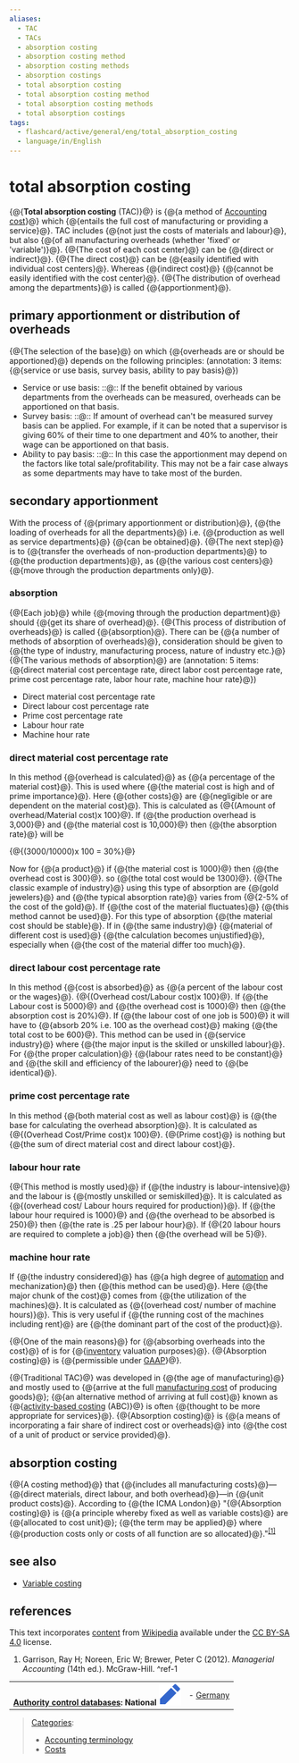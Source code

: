 ```yaml
---
aliases:
  - TAC
  - TACs
  - absorption costing
  - absorption costing method
  - absorption costing methods
  - absorption costings
  - total absorption costing
  - total absorption costing method
  - total absorption costing methods
  - total absorption costings
tags:
  - flashcard/active/general/eng/total_absorption_costing
  - language/in/English
---
```


# total absorption costing

<!-- | ![](../../archives/Wikimedia%20Commons/Question%20book-new.svg) | This article __needs additional citations for [verification](https://en.wikipedia.org/wiki/Wikipedia:Verifiability)__. Please help [improve this article](https://en.wikipedia.org/wiki/Special:EditPage/Total%20absorption%20costing) by [adding citations to reliable sources](https://en.wikipedia.org/wiki/Help:Referencing%20for%20beginners). Unsourced material may be challenged and removed. <br/> _Find sources:_ ["Total absorption costing"](https://www.google.com/search?as_eq=wikipedia&q=%22Total+absorption+costing%22) – [news](https://www.google.com/search?tbm=nws&q=%22Total+absorption+costing%22+-wikipedia&tbs=ar:1) __·__ [newspapers](https://www.google.com/search?&q=%22Total+absorption+costing%22&tbs=bkt:s&tbm=bks) __·__ [books](https://www.google.com/search?tbs=bks:1&q=%22Total+absorption+costing%22+-wikipedia) __·__ [scholar](https://scholar.google.com/scholar?q=%22Total+absorption+costing%22) __·__ [JSTOR](https://www.jstor.org/action/doBasicSearch?Query=%22Total+absorption+costing%22&acc=on&wc=on) _\(May 2014\)__\([Learn how and when to remove this message](https://en.wikipedia.org/wiki/Help:Maintenance%20template%20removal)\)_ | -->

{@{__Total absorption costing__ \(TAC\)}@} is {@{a method of [Accounting cost](accounting%20cost.md)}@} which {@{entails the full cost of manufacturing or providing a service}@}. TAC includes {@{not just the costs of materials and labour}@}, but also {@{of all manufacturing overheads \(whether 'fixed' or 'variable'\)}@}. {@{The cost of each cost center}@} can be {@{direct or indirect}@}. {@{The direct cost}@} can be {@{easily identified with individual cost centers}@}. Whereas {@{indirect cost}@} {@{cannot be easily identified with the cost center}@}. {@{The distribution of overhead among the departments}@} is called {@{apportionment}@}.

## primary apportionment or distribution of overheads

{@{The selection of the base}@} on which {@{overheads are or should be apportioned}@} depends on the following principles: \(annotation: 3 items: {@{service or use basis, survey basis, ability to pay basis}@}\)

- Service or use basis: ::@:: If the benefit obtained by various departments from the overheads can be measured, overheads can be apportioned on that basis.
- Survey basis: ::@:: If amount of overhead can't be measured survey basis can be applied. For example, if it can be noted that a supervisor is giving 60% of their time to one department and 40% to another, their wage can be apportioned on that basis.
- Ability to pay basis: ::@:: In this case the apportionment may depend on the factors like total sale/profitability. This may not be a fair case always as some departments may have to take most of the burden.

## secondary apportionment

With the process of {@{primary apportionment or distribution}@}, {@{the loading of overheads for all the departments}@} i.e. {@{production as well as service departments}@} {@{can be obtained}@}. {@{The next step}@} is to {@{transfer the overheads of non-production departments}@} to {@{the production departments}@}, as {@{the various cost centers}@} {@{move through the production departments only}@}.

### absorption

{@{Each job}@} while {@{moving through the production department}@} should {@{get its share of overhead}@}. {@{This process of distribution of overheads}@} is called {@{absorption}@}. There can be {@{a number of methods of absorption of overheads}@}, consideration should be given to {@{the type of industry, manufacturing process, nature of industry etc.}@} {@{The various methods of absorption}@} are \(annotation: 5 items: {@{direct material cost percentage rate, direct labor cost percentage rate, prime cost percentage rate, labor hour rate, machine hour rate}@}\)

- Direct material cost percentage rate
- Direct labour cost percentage rate
- Prime cost percentage rate
- Labour hour rate
- Machine hour rate

### direct material cost percentage rate

In this method {@{overhead is calculated}@} as {@{a percentage of the material cost}@}. This is used where {@{the material cost is high and of prime importance}@}. Here {@{other costs}@} are {@{negligible or are dependent on the material cost}@}. This is calculated as {@{\(Amount of overhead/Material cost\)x 100}@}. If {@{the production overhead is 3,000}@} and {@{the material cost is 10,000}@} then {@{the absorption rate}@} will be <p> {@{\(3000/10000\)x 100 = 30%}@}

Now for {@{a product}@} if {@{the material cost is 1000}@} then {@{the overhead cost is 300}@}. so {@{the total cost would be 1300}@}. {@{The classic example of industry}@} using this type of absorption are {@{gold jewelers}@} and {@{the typical absorption rate}@} varies from {@{2-5% of the cost of the gold}@}. If {@{the cost of the material fluctuates}@} {@{this method cannot be used}@}. For this type of absorption {@{the material cost should be stable}@}. If in {@{the same industry}@} {@{material of different cost is used}@} {@{the calculation becomes unjustified}@}, especially when {@{the cost of the material differ too much}@}.

### direct labour cost percentage rate

In this method {@{cost is absorbed}@} as {@{a percent of the labour cost or the wages}@}. {@{\(Overhead cost/Labour cost\)x 100}@}. If {@{the Labour cost is 5000}@} and {@{the overhead cost is 1000}@} then {@{the absorption cost is 20%}@}. If {@{the labour cost of one job is 500}@} it will have to {@{absorb 20% i.e. 100 as the overhead cost}@} making {@{the total cost to be 600}@}. This method can be used in {@{service industry}@} where {@{the major input is the skilled or unskilled labour}@}. For {@{the proper calculation}@} {@{labour rates need to be constant}@} and {@{the skill and efficiency of the labourer}@} need to {@{be identical}@}.

### prime cost percentage rate

In this method {@{both material cost as well as labour cost}@} is {@{the base for calculating the overhead absorption}@}. It is calculated as {@{\(Overhead Cost/Prime cost\)x 100}@}. {@{Prime cost}@} is nothing but {@{the sum of direct material cost and direct labour cost}@}.

### labour hour rate

{@{This method is mostly used}@} if {@{the industry is labour-intensive}@} and the labour is {@{mostly unskilled or semiskilled}@}. It is calculated as {@{\(overhead cost/ Labour hours required for production\)}@}. If {@{the labour hour required is 1000}@} and {@{the overhead to be absorbed is 250}@} then {@{the rate is .25 per labour hour}@}. If {@{20 labour hours are required to complete a job}@} then {@{the overhead will be 5}@}.

### machine hour rate

If {@{the industry considered}@} has {@{a high degree of [automation](automation.md) and mechanization}@} then {@{this method can be used}@}. Here {@{the major chunk of the cost}@} comes from {@{the utilization of the machines}@}. It is calculated as {@{\(overhead cost/ number of machine hours\)}@}. This is very useful if {@{the running cost of the machines including rent}@} are {@{the dominant part of the cost of the product}@}.

{@{One of the main reasons}@} for {@{absorbing overheads into the cost}@} of is for {@{[inventory](inventory.md) valuation purposes}@}. {@{Absorption costing}@} is {@{permissible under [GAAP](generally%20accepted%20accounting%20principles.md)}@}.

{@{Traditional TAC}@} was developed in {@{the age of manufacturing}@} and mostly used to {@{arrive at the full [manufacturing cost](manufacturing%20cost.md) of producing goods}@}; {@{an alternative method of arriving at full cost}@} known as {@{[activity-based costing](activity-based%20costing.md) \(ABC\)}@} is often {@{thought to be more appropriate for services}@}. {@{Absorption costing}@} is {@{a means of incorporating a fair share of indirect cost or overheads}@} into {@{the cost of a unit of product or service provided}@}.

## absorption costing

{@{A costing method}@} that {@{includes all manufacturing costs}@}—{@{direct materials, direct labour, and both overhead}@}—in {@{unit product costs}@}. According to {@{the ICMA London}@} "{@{Absorption costing}@} is {@{a principle whereby fixed as well as variable costs}@} are {@{allocated to cost unit}@}; {@{the term may be applied}@} where {@{production costs only or costs of all function are so allocated}@}."<sup>[\[1\]](#^ref-1)</sup>

## see also

- [Variable costing](variable%20costing.md)

## references

This text incorporates [content](https://en.wikipedia.org/wiki/total_absorption_costing) from [Wikipedia](Wikipedia.md) available under the [CC BY-SA 4.0](https://creativecommons.org/licenses/by-sa/4.0/) license.

1. <a id="CITEREFGarrisonNoreenBrewer2012"></a> Garrison, Ray H; Noreen, Eric W; Brewer, Peter C \(2012\). _Managerial Accounting_ \(14th ed.\). McGraw-Hill. <a id="^ref-1"></a>^ref-1

|                                                                                                                                                                                                                                                                   |                                              |
| ----------------------------------------------------------------------------------------------------------------------------------------------------------------------------------------------------------------------------------------------------------------: | -------------------------------------------- |
| __[Authority control databases](https://en.wikipedia.org/wiki/Help:Authority%20control): National [![Edit this at Wikidata](../../archives/Wikimedia%20Commons/OOjs%20UI%20icon%20edit-ltr-progressive.svg)](https://www.wikidata.org/wiki/Q213375#identifiers)__ | - [Germany](https://d-nb.info/gnd/4125500-8) |

> [Categories](https://en.wikipedia.org/wiki/Help:Category):
>
> - [Accounting terminology](https://en.wikipedia.org/wiki/Category:Accounting%20terminology)
> - [Costs](https://en.wikipedia.org/wiki/Category:Costs)
